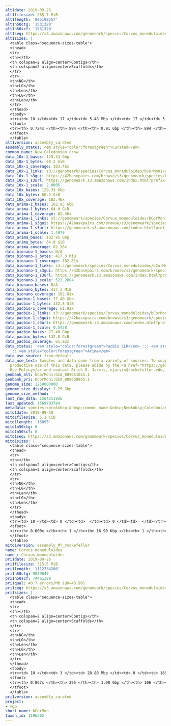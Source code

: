 ```yaml
---
alt1date: 2019-09-26
alt1filesize: 265.7 MiB
alt1length: '905198257'
alt1n50ctg: '1531320'
alt1n50scf: '1531320'
alt1seq: https://s3.amazonaws.com/genomeark/species/Corvus_moneduloides/bCorMon1/assembly_curated/bCorMon1.alt.cur.20190926.fasta.gz
alt1sizes: |
  <table class="sequence-sizes-table">
  <thead>
  <tr>
  <th></th>
  <th colspan=2 align=center>Contigs</th>
  <th colspan=2 align=center>Scaffolds</th>
  </tr>
  <tr>
  <th>NG</th>
  <th>LG</th>
  <th>Len</th>
  <th>LG</th>
  <th>Len</th>
  </tr>
  </thead>
  <tbody>
  <tr><td> 10 </td><td> 17 </td><td> 5.48 Mbp </td><td> 17 </td><td> 5.48 Mbp </td></tr><tr><td> 20 </td><td> 43 </td><td> 4.29 Mbp </td><td> 43 </td><td> 4.29 Mbp </td></tr><tr><td> 30 </td><td> 77 </td><td> 3.14 Mbp </td><td> 77 </td><td> 3.14 Mbp </td></tr><tr><td> 40 </td><td> 124 </td><td> 2.35 Mbp </td><td> 124 </td><td> 2.35 Mbp </td></tr><tr style="background-color:#cccccc;"><td> 50 </td><td> 190 </td><td> 1.53 Mbp </td><td> 190 </td><td> 1.53 Mbp </td></tr><tr><td> 60 </td><td> 296 </td><td> 0.91 Mbp </td><td> 296 </td><td> 0.91 Mbp </td></tr><tr><td> 70 </td><td> 534 </td><td> 212.83 Kbp </td><td> 534 </td><td> 212.83 Kbp </td></tr><tr><td> 80 </td><td> 0 </td><td>  </td><td> 0 </td><td>  </td></tr><tr><td> 90 </td><td> 0 </td><td>  </td><td> 0 </td><td>  </td></tr><tr><td> 100 </td><td> 0 </td><td>  </td><td> 0 </td><td>  </td></tr></tbody>
  <tfoot>
  <tr><th> 0.724x </th><th> 894 </th><th> 0.91 Gbp </th><th> 894 </th><th> 0.91 Gbp </th></tr>
  </tfoot>
  </table>
alt1version: assembly_curated
assembly_status: <em style="color:forestgreen">Curated</em>
common_name: New Caledonian crow
data_10x-1_bases: 129.33 Gbp
data_10x-1_bytes: 60.2 GiB
data_10x-1_coverage: 103.46x
data_10x-1_links: s3://genomeark/species/Corvus_moneduloides/bCorMon1/genomic_data/10x/<br>
data_10x-1_s3gui: https://42basepairs.com/browse/s3/genomeark/species/Corvus_moneduloides/bCorMon1/genomic_data/10x/
data_10x-1_s3url: https://genomeark.s3.amazonaws.com/index.html?prefix=species/Corvus_moneduloides/bCorMon1/genomic_data/10x/
data_10x-1_scale: 2.0005
data_10x_bases: 129.33 Gbp
data_10x_bytes: 60.2 GiB
data_10x_coverage: 103.46x
data_arima-1_bases: 102.95 Gbp
data_arima-1_bytes: 64.0 GiB
data_arima-1_coverage: 82.36x
data_arima-1_links: s3://genomeark/species/Corvus_moneduloides/bCorMon1/genomic_data/arima/<br>
data_arima-1_s3gui: https://42basepairs.com/browse/s3/genomeark/species/Corvus_moneduloides/bCorMon1/genomic_data/arima/
data_arima-1_s3url: https://genomeark.s3.amazonaws.com/index.html?prefix=species/Corvus_moneduloides/bCorMon1/genomic_data/arima/
data_arima-1_scale: 1.4979
data_arima_bases: 102.95 Gbp
data_arima_bytes: 64.0 GiB
data_arima_coverage: 82.36x
data_bionano-1_bases: N/A
data_bionano-1_bytes: 417.3 MiB
data_bionano-1_coverage: 182.81x
data_bionano-1_links: s3://genomeark/species/Corvus_moneduloides/bCorMon1/genomic_data/bionano/<br>
data_bionano-1_s3gui: https://42basepairs.com/browse/s3/genomeark/species/Corvus_moneduloides/bCorMon1/genomic_data/bionano/
data_bionano-1_s3url: https://genomeark.s3.amazonaws.com/index.html?prefix=species/Corvus_moneduloides/bCorMon1/genomic_data/bionano/
data_bionano-1_scale: 522.2804
data_bionano_bases: N/A
data_bionano_bytes: 417.3 MiB
data_bionano_coverage: 182.81x
data_pacbio-1_bases: 77.40 Gbp
data_pacbio-1_bytes: 132.8 GiB
data_pacbio-1_coverage: 61.92x
data_pacbio-1_links: s3://genomeark/species/Corvus_moneduloides/bCorMon1/genomic_data/pacbio/<br>
data_pacbio-1_s3gui: https://42basepairs.com/browse/s3/genomeark/species/Corvus_moneduloides/bCorMon1/genomic_data/pacbio/
data_pacbio-1_s3url: https://genomeark.s3.amazonaws.com/index.html?prefix=species/Corvus_moneduloides/bCorMon1/genomic_data/pacbio/
data_pacbio-1_scale: 0.5428
data_pacbio_bases: 77.40 Gbp
data_pacbio_bytes: 132.8 GiB
data_pacbio_coverage: 61.92x
data_status: '<em style="color:forestgreen">PacBio CLR</em> ::: <em style="color:forestgreen">10x</em>
  ::: <em style="color:forestgreen">Arima</em>'
data_use_source: from-default
data_use_text: Samples and data come from a variety of sources. To support fair and
  productive use of this data, please abide by the <a href="https://genome10k.soe.ucsc.edu/data-use-policies/">Data
  Use Policy</a> and contact Erich D. Jarvis, ejarvis@rockefeller.edu, with any questions.
genbank_alt: bCorMon1:GCA_009651025.1
genbank_pri: bCorMon1:GCA_009650955.1
genome_size: 1250000000
genome_size_display: 1.25 Gbp
genome_size_method: ''
last_raw_data: 1564251926
last_updated: 1569703784
metadata: species:<br>&nbsp;&nbsp;common_name:&nbsp;New&nbsp;Caledonian&nbsp;crow<br>&nbsp;&nbsp;family:<br>&nbsp;&nbsp;&nbsp;&nbsp;name:&nbsp;Corvidae<br>&nbsp;&nbsp;genome_size:&nbsp;1250000000<br>&nbsp;&nbsp;genome_size_method:&nbsp;null<br>&nbsp;&nbsp;individuals:<br>&nbsp;&nbsp;-&nbsp;short_name:&nbsp;bCorMon1<br>&nbsp;&nbsp;name:&nbsp;Corvus&nbsp;moneduloides<br>&nbsp;&nbsp;order:<br>&nbsp;&nbsp;&nbsp;&nbsp;name:&nbsp;Passeriformes<br>&nbsp;&nbsp;short_name:&nbsp;bCorMon<br>&nbsp;&nbsp;taxon_id:&nbsp;1196302<br>&nbsp;&nbsp;project:&nbsp;[&nbsp;vgp&nbsp;]<br>
mito1date: 2019-09-18
mito1filesize: 5.1 KiB
mito1length: '16895'
mito1n50ctg: 0
mito1n50scf: 0
mito1seq: https://s3.amazonaws.com/genomeark/species/Corvus_moneduloides/bCorMon1/assembly_MT_rockefeller/bCorMon1.MT.20190918.fasta.gz
mito1sizes: |
  <table class="sequence-sizes-table">
  <thead>
  <tr>
  <th></th>
  <th colspan=2 align=center>Contigs</th>
  <th colspan=2 align=center>Scaffolds</th>
  </tr>
  <tr>
  <th>NG</th>
  <th>LG</th>
  <th>Len</th>
  <th>LG</th>
  <th>Len</th>
  </tr>
  </thead>
  <tbody>
  <tr><td> 10 </td><td> 0 </td><td>  </td><td> 0 </td><td>  </td></tr><tr><td> 20 </td><td> 0 </td><td>  </td><td> 0 </td><td>  </td></tr><tr><td> 30 </td><td> 0 </td><td>  </td><td> 0 </td><td>  </td></tr><tr><td> 40 </td><td> 0 </td><td>  </td><td> 0 </td><td>  </td></tr><tr style="background-color:#cccccc;"><td> 50 </td><td> 0 </td><td style="background-color:#ff8888;">  </td><td> 0 </td><td style="background-color:#ff8888;">  </td></tr><tr><td> 60 </td><td> 0 </td><td>  </td><td> 0 </td><td>  </td></tr><tr><td> 70 </td><td> 0 </td><td>  </td><td> 0 </td><td>  </td></tr><tr><td> 80 </td><td> 0 </td><td>  </td><td> 0 </td><td>  </td></tr><tr><td> 90 </td><td> 0 </td><td>  </td><td> 0 </td><td>  </td></tr><tr><td> 100 </td><td> 0 </td><td>  </td><td> 0 </td><td>  </td></tr></tbody>
  <tfoot>
  <tr><th> 0.000x </th><th> 1 </th><th> 16.90 Kbp </th><th> 1 </th><th> 16.90 Kbp </th></tr>
  </tfoot>
  </table>
mito1version: assembly_MT_rockefeller
name: Corvus moneduloides
name_: Corvus_moneduloides
pri1date: 2019-09-26
pri1filesize: 315.5 MiB
pri1length: '1112734206'
pri1n50ctg: 9839847
pri1n50scf: 74461389
pri1qual: 40.7 errors/Mb (QV=43.90)
pri1seq: https://s3.amazonaws.com/genomeark/species/Corvus_moneduloides/bCorMon1/assembly_curated/bCorMon1.pri.cur.20190926.fasta.gz
pri1sizes: |
  <table class="sequence-sizes-table">
  <thead>
  <tr>
  <th></th>
  <th colspan=2 align=center>Contigs</th>
  <th colspan=2 align=center>Scaffolds</th>
  </tr>
  <tr>
  <th>NG</th>
  <th>LG</th>
  <th>Len</th>
  <th>LG</th>
  <th>Len</th>
  </tr>
  </thead>
  <tbody>
  <tr><td> 10 </td><td> 3 </td><td> 28.80 Mbp </td><td> 0 </td><td> 165.74 Mbp </td></tr><tr><td> 20 </td><td> 9 </td><td> 17.42 Mbp </td><td> 1 </td><td> 123.34 Mbp </td></tr><tr><td> 30 </td><td> 17 </td><td> 15.76 Mbp </td><td> 2 </td><td> 122.10 Mbp </td></tr><tr><td> 40 </td><td> 26 </td><td> 12.61 Mbp </td><td> 4 </td><td> 74.70 Mbp </td></tr><tr style="background-color:#cccccc;"><td> 50 </td><td> 37 </td><td style="background-color:#88ff88;"> 9.84 Mbp </td><td> 5 </td><td style="background-color:#88ff88;"> 74.46 Mbp </td></tr><tr><td> 60 </td><td> 52 </td><td> 6.72 Mbp </td><td> 8 </td><td> 37.23 Mbp </td></tr><tr><td> 70 </td><td> 74 </td><td> 4.38 Mbp </td><td> 12 </td><td> 21.20 Mbp </td></tr><tr><td> 80 </td><td> 114 </td><td> 1.79 Mbp </td><td> 19 </td><td> 14.83 Mbp </td></tr><tr><td> 90 </td><td> 0 </td><td>  </td><td> 0 </td><td>  </td></tr><tr><td> 100 </td><td> 0 </td><td>  </td><td> 0 </td><td>  </td></tr></tbody>
  <tfoot>
  <tr><th> 0.867x </th><th> 395 </th><th> 1.08 Gbp </th><th> 106 </th><th> 1.11 Gbp </th></tr>
  </tfoot>
  </table>
pri1version: assembly_curated
project:
- vgp
short_name: bCorMon
taxon_id: 1196302
---
```

